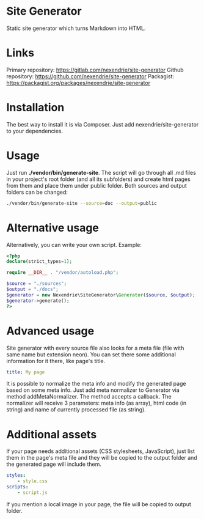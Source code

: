 Site Generator
==============

Static site generator which turns Markdown into HTML.

Links
=====

Primary repository: https://gitlab.com/nexendrie/site-generator
Github repository: https://github.com/nexendrie/site-generator
Packagist: https://packagist.org/packages/nexendrie/site-generator

Installation
============

The best way to install it is via Composer. Just add nexendrie/site-generator to your dependencies.

Usage
=====

Just run **./vendor/bin/generate-site**. The script will go through all .md files in your project's root folder (and all its subfolders) and create html pages from them and place them under public folder. Both sources and output folders can be changed:

```bash
./vendor/bin/generate-site --source=doc --output=public
```

Alternative usage
=================

Alternatively, you can write your own script. Example:

```php
<?php
declare(strict_types=1);

require __DIR__ . "/vendor/autoload.php";

$source = "./sources";
$output = "./docs";
$generator = new Nexendrie\SiteGenerator\Generator($source, $output);
$generator->generate();
?>
```

Advanced usage
==============

Site generator with every source file also looks for a meta file (file with same name but extension neon). You can set there some additional information for it there, like page's title.

```yaml
title: My page
```

It is possible to normalize the meta info and modify the generated page based on some meta info. Just add meta normalizer to Generator via method addMetaNormalizer. The method accepts a callback. The normalizer will receive 3 parameters: meta info (as array), html code (in string) and name of currently processed file (as string).

Additional assets
=================

If your page needs additional assets (CSS stylesheets, JavaScript), just list them in the page's meta file and they will be copied to the output folder and the generated page will include them.

```yaml
styles:
    - style.css
scripts:
    - script.js
```

If you mention a local image in your page, the file will be copied to output folder.
